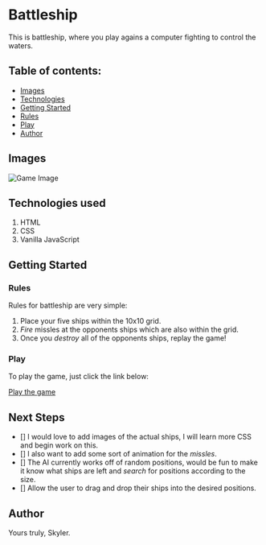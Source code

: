 # **Battleship**
This is battleship, where you play agains a computer fighting to control the waters.
## Table of contents:
- [Images](#Images)
- [Technologies](#Technologies-used)
- [Getting Started](#Getting-Started)
- [Rules](#Rules)
- [Play](#Play)
- [Author](#Author)

## Images
![Game Image](https://sky8the2flies.github.io/battleship/imgs/Water.jpg)

## Technologies used
1. HTML
2. CSS
3. Vanilla JavaScript

## Getting Started
### Rules
Rules for battleship are very simple:
1. Place your five ships within the 10x10 grid.
2. _Fire_ missles at the opponents ships which are also within the grid.
3. Once you _destroy_ all of the opponents ships, replay the game!

### Play
To play the game, just click the link below:

[Play the game](https://sky8the2flies.github.io/battleship/)

## Next Steps
- [] I would love to add images of the actual ships, I will learn more CSS and begin work on this.
- [] I also want to add some sort of animation for the _missles_.
- [] The AI currently works off of random positions, would be fun to make it know what ships are left and _search_ for positions according to the size.
- [] Allow the user to drag and drop their ships into the desired positions.

## Author
Yours truly, Skyler.
